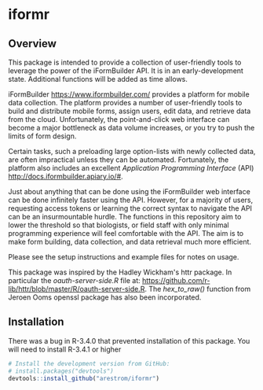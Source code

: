 
iformr
======

Overview
--------

This package is intended to provide a collection of user-friendly tools to leverage the power of the iFormBuilder API. It is in an early-development state. Additional functions will be added as time allows.

iFormBuilder <https://www.iformbuilder.com/> provides a platform for mobile data collection. The platform provides a number of user-friendly tools to build and distribute mobile forms, assign users, edit data, and retrieve data from the cloud. Unfortunately, the point-and-click web interface can become a major bottleneck as data volume increases, or you try to push the limits of form design.

Certain tasks, such a preloading large option-lists with newly collected data, are often impractical unless they can be automated. Fortunately, the platform also includes an excellent *Application Programming Interface* (API) <http://docs.iformbuilder.apiary.io/#>.

Just about anything that can be done using the iFormBuilder web interface can be done infinitely faster using the API. However, for a majority of users, requesting access tokens or learning the correct syntax to navigate the API can be an insurmountable hurdle. The functions in this repository aim to lower the threshold so that biologists, or field staff with only minimal programming experience will feel comfortable with the API. The aim is to make form building, data collection, and data retrieval much more efficient.

Please see the setup instructions and example files for notes on usage.

This package was inspired by the Hadley Wickham's httr package. In particular the *oauth-server-side.R* file at: <https://github.com/r-lib/httr/blob/master/R/oauth-server-side.R>. The *hex\_to\_raw()* function from Jeroen Ooms openssl package has also been incorporated.

Installation
------------

There was a bug in R-3.4.0 that prevented installation of this package. You will need to install R-3.4.1 or higher

``` r
# Install the development version from GitHub:
# install.packages("devtools")
devtools::install_github("arestrom/iformr")
```
